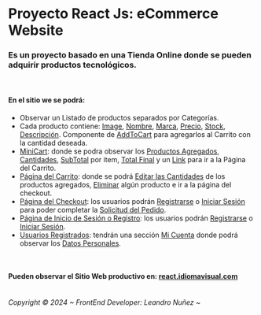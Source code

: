 <h1>Proyecto React Js: eCommerce Website</h1>
<h3>Es un proyecto basado en una Tienda Online donde se pueden adquirir productos tecnológicos.</h3>
<br>
<h4>En el sitio we se podrá:</h4>
<ul>
<li>Observar un Listado de productos separados por Categorías.</li>
<li>Cada producto contiene: <u>Image</u>, <u>Nombre</u>, <u>Marca</u>, <u>Precio</u>, <u>Stock</u>, <u>Descripción</u>. Componente de <u>AddToCart</u> para agregarlos al Carrito con la cantidad deseada.</li>
<li><u>MiniCart</u>: donde se podra observar los <u>Productos Agregados</u>, <u>Cantidades</u>, <u>SubTotal</u> por item, <u>Total Final</u> y un <u>Link</u> para ir a la Página del Carrito.</li>
<li><u>Página del Carrito</u>: donde se podrá <u>Editar las Cantidades</u> de los productos agregados, <u>Eliminar</u> algún producto e ir a la página del checkout.</li>
<li><u>Página del Checkout</u>: los usuarios podrán <u>Registrarse</u> o <u>Iniciar Sesión</u> para poder completar la <u>Solicitud del Pedido</u>.</li>
<li><u>Página de Inicio de Sesión o Registro</u>: los usuarios podrán <u>Registrarse</u> o <u>Iniciar Sesión</u>.</li>
<li><u>Usuarios Registrados</u>: tendrán una sección <u>Mi Cuenta</u> donde podrá observar los <u>Datos Personales</u>.</li>
</ul>
<br>
<h4>Pueden observar el Sitio Web productivo en: <a href="https://react.idiomavisual.com/" target="_blank">react.idiomavisual.com</a></h4>
<br>
<i>Copyright © 2024 ~ FrontEnd Developer: Leandro Nuñez ~</i>
